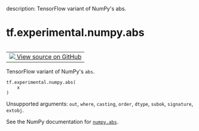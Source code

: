 description: TensorFlow variant of NumPy's abs.

<div itemscope itemtype="http://developers.google.com/ReferenceObject">
<meta itemprop="name" content="tf.experimental.numpy.abs" />
<meta itemprop="path" content="Stable" />
</div>

# tf.experimental.numpy.abs

<!-- Insert buttons and diff -->

<table class="tfo-notebook-buttons tfo-api nocontent" align="left">
<td>
  <a target="_blank" href="https://github.com/tensorflow/tensorflow/blob/r2.4/tensorflow/python/ops/numpy_ops/np_math_ops.py#L618-L620">
    <img src="https://www.tensorflow.org/images/GitHub-Mark-32px.png" />
    View source on GitHub
  </a>
</td>
</table>



TensorFlow variant of NumPy's `abs`.

<pre class="devsite-click-to-copy prettyprint lang-py tfo-signature-link">
<code>tf.experimental.numpy.abs(
    x
)
</code></pre>



<!-- Placeholder for "Used in" -->

Unsupported arguments: `out`, `where`, `casting`, `order`, `dtype`, `subok`, `signature`, `extobj`.

See the NumPy documentation for [`numpy.abs`](https://numpy.org/doc/1.16/reference/generated/numpy.absolute.html).